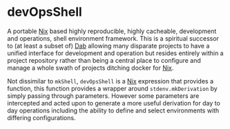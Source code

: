 # devOpsShell

A portable [Nix][1] based highly reproducible, highly cacheable, development
and operations, shell environment framework. This is a spiritual successor to
(at least a subset of) [Dab][2] allowing many disparate projects to have a
unified interface for development and operation but resides entirely within a
project repository rather than being a central place to configure and manage a
whole swath of projects ditching docker for [Nix][1].

Not dissimilar to `mkShell`, `devOpsShell` is a [Nix][1] expression that
provides a function, this function provides a wrapper around
`stdenv.mkDerivation` by simply passing through parameters. However some
parameters are intercepted and acted upon to generate a more useful derivation
for day to day operations including the ability to define and select
environments with differing configurations.

[1]: https://nixos.org/nix/
[2]: https://github.com/Nekroze/dab
